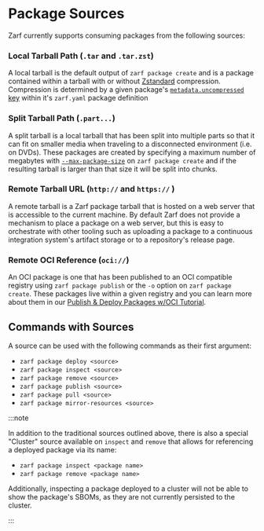 # Package Sources

Zarf currently supports consuming packages from the following sources:

### Local Tarball Path (`.tar` and `.tar.zst`)

A local tarball is the default output of `zarf package create` and is a package contained within a tarball with or without [Zstandard](https://facebook.github.io/zstd/) compression.  Compression is determined by a given package's [`metadata.uncompressed` key](https://docs.zarf.dev/docs/create-a-zarf-package/zarf-schema#metadata) within it's `zarf.yaml` package definition

### Split Tarball Path (`.part...`)

A split tarball is a local tarball that has been split into multiple parts so that it can fit on smaller media when traveling to a disconnected environment (i.e. on DVDs).  These packages are created by specifying a maximum number of megabytes with [`--max-package-size`](../2-the-zarf-cli/100-cli-commands/zarf_package_create.md) on `zarf package create` and if the resulting tarball is larger than that size it will be split into chunks.

### Remote Tarball URL (`http://` and `https://` )

A remote tarball is a Zarf package tarball that is hosted on a web server that is accessible to the current machine.  By default Zarf does not provide a mechanism to place a package on a web server, but this is easy to orchestrate with other tooling such as uploading a package to a continuous integration system's artifact storage or to a repository's release page.

### Remote OCI Reference (`oci://`)

An OCI package is one that has been published to an OCI compatible registry using `zarf package publish` or the `-o` option on `zarf package create`.  These packages live within a given registry and you can learn more about them in our [Publish & Deploy Packages w/OCI Tutorial](../5-zarf-tutorials/7-publish-and-deploy.md).

## Commands with Sources

A source can be used with the following commands as their first argument:

- `zarf package deploy <source>`
- `zarf package inspect <source>`
- `zarf package remove <source>`
- `zarf package publish <source>`
- `zarf package pull <source>`
- `zarf package mirror-resources <source>`

:::note

In addition to the traditional sources outlined above, there is also a special "Cluster" source available on `inspect` and `remove` that allows for referencing a deployed package via its name:

- `zarf package inspect <package name>`
- `zarf package remove <package name>`

Additionally, inspecting a package deployed to a cluster will not be able to show the package's SBOMs, as they are not currently persisted to the cluster.

:::

